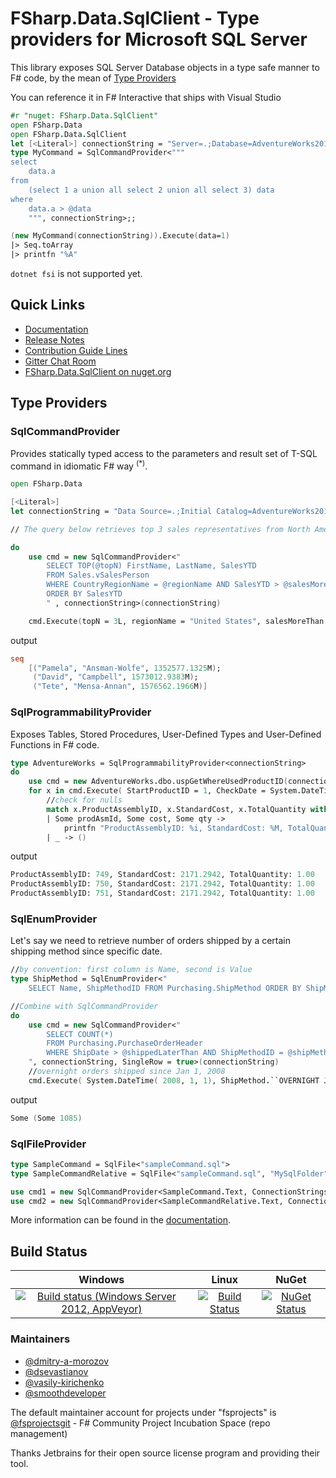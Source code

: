 # FSharp.Data.SqlClient - Type providers for Microsoft SQL Server

This library exposes SQL Server Database objects in a type safe manner to F# code, by the mean of [Type Providers](https://docs.microsoft.com/en-us/dotnet/fsharp/tutorials/type-providers/)

You can reference it in F# Interactive that ships with Visual Studio
```fsharp
#r "nuget: FSharp.Data.SqlClient"
open FSharp.Data
open FSharp.Data.SqlClient
let [<Literal>] connectionString = "Server=.;Database=AdventureWorks2012;Trusted_Connection=True;"
type MyCommand = SqlCommandProvider<"""
select 
	data.a 
from 
	(select 1 a union all select 2 union all select 3) data
where
	data.a > @data 
    """, connectionString>;;

(new MyCommand(connectionString)).Execute(data=1) 
|> Seq.toArray
|> printfn "%A"
```

`dotnet fsi` is not supported yet.

## Quick Links
* [Documentation](http://fsprojects.github.io/FSharp.Data.SqlClient/)
* [Release Notes](RELEASE_NOTES.md)
* [Contribution Guide Lines](CONTRIBUTING.md)
* [Gitter Chat Room](https://gitter.im/fsprojects/FSharp.Data.SqlClient)
* [FSharp.Data.SqlClient on nuget.org](https://www.nuget.org/packages/FSharp.Data.SqlClient/)
## Type Providers

### SqlCommandProvider 

Provides statically typed access to the parameters and result set of T-SQL command in idiomatic F# way <sup>(*)</sup>.

```fsharp
open FSharp.Data

[<Literal>]
let connectionString = "Data Source=.;Initial Catalog=AdventureWorks2012;Integrated Security=True"

// The query below retrieves top 3 sales representatives from North American region with YTD sales of more than one million.

do
    use cmd = new SqlCommandProvider<"
        SELECT TOP(@topN) FirstName, LastName, SalesYTD 
        FROM Sales.vSalesPerson
        WHERE CountryRegionName = @regionName AND SalesYTD > @salesMoreThan 
        ORDER BY SalesYTD
        " , connectionString>(connectionString)

    cmd.Execute(topN = 3L, regionName = "United States", salesMoreThan = 1000000M) |> printfn "%A"
```
output
```fsharp
seq
    [("Pamela", "Ansman-Wolfe", 1352577.1325M);
     ("David", "Campbell", 1573012.9383M);
     ("Tete", "Mensa-Annan", 1576562.1966M)]
```

### SqlProgrammabilityProvider 

Exposes Tables, Stored Procedures, User-Defined Types and User-Defined Functions in F# code.

```fsharp
type AdventureWorks = SqlProgrammabilityProvider<connectionString>
do
    use cmd = new AdventureWorks.dbo.uspGetWhereUsedProductID(connectionString)
    for x in cmd.Execute( StartProductID = 1, CheckDate = System.DateTime(2013,1,1)) do
        //check for nulls
        match x.ProductAssemblyID, x.StandardCost, x.TotalQuantity with 
        | Some prodAsmId, Some cost, Some qty -> 
            printfn "ProductAssemblyID: %i, StandardCost: %M, TotalQuantity: %M" prodAsmId cost qty
        | _ -> ()
```
output
```fsharp
ProductAssemblyID: 749, StandardCost: 2171.2942, TotalQuantity: 1.00
ProductAssemblyID: 750, StandardCost: 2171.2942, TotalQuantity: 1.00
ProductAssemblyID: 751, StandardCost: 2171.2942, TotalQuantity: 1.00
```

### SqlEnumProvider

Let's say we need to retrieve number of orders shipped by a certain shipping method since specific date.

```fsharp
//by convention: first column is Name, second is Value
type ShipMethod = SqlEnumProvider<"
    SELECT Name, ShipMethodID FROM Purchasing.ShipMethod ORDER BY ShipMethodID", connectionString>

//Combine with SqlCommandProvider
do 
    use cmd = new SqlCommandProvider<"
        SELECT COUNT(*) 
        FROM Purchasing.PurchaseOrderHeader 
        WHERE ShipDate > @shippedLaterThan AND ShipMethodID = @shipMethodId
    ", connectionString, SingleRow = true>(connectionString) 
    //overnight orders shipped since Jan 1, 2008 
    cmd.Execute( System.DateTime( 2008, 1, 1), ShipMethod.``OVERNIGHT J-FAST``) |> printfn "%A"
```
output
```fsharp
Some (Some 1085)
```

### SqlFileProvider

```fsharp
type SampleCommand = SqlFile<"sampleCommand.sql">
type SampleCommandRelative = SqlFile<"sampleCommand.sql", "MySqlFolder">

use cmd1 = new SqlCommandProvider<SampleCommand.Text, ConnectionStrings.AdventureWorksNamed>()
use cmd2 = new SqlCommandProvider<SampleCommandRelative.Text, ConnectionStrings.AdventureWorksNamed>()
```

More information can be found in the [documentation](http://fsprojects.github.io/FSharp.Data.SqlClient/).

## Build Status

| Windows | Linux | NuGet |
|:-------:|:-----:|:-----:|
|[![Build status (Windows Server 2012, AppVeyor)](https://ci.appveyor.com/api/projects/status/gxou8oe4lt5adxbq)](https://ci.appveyor.com/project/fsgit/fsharp-data-sqlclient)|[![Build Status](https://travis-ci.org/fsprojects/FSharp.Data.SqlClient.svg?branch=master)](https://travis-ci.org/fsprojects/FSharp.Data.SqlClient)|[![NuGet Status](http://img.shields.io/nuget/v/FSharp.Data.SqlClient.svg?style=flat)](https://www.nuget.org/packages/FSharp.Data.SqlClient/)|

### Maintainers

- [@dmitry-a-morozov](https://github.com/dmitry-a-morozov)
- [@dsevastianov](https://github.com/dsevastianov)
- [@vasily-kirichenko](https://github.com/vasily-kirichenko) 
- [@smoothdeveloper](https://github.com/smoothdeveloper)

The default maintainer account for projects under "fsprojects" is [@fsprojectsgit](https://github.com/fsprojectsgit) - F# Community Project Incubation Space (repo management)

Thanks Jetbrains for their open source license program and providing their tool.
